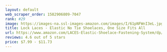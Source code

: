 ```yaml
---
layout: default 
﻿web_scraper_order: 1582906809-7047
rank: #29
image: https://images-na.ssl-images-amazon.com/images/I/61pNFWnI3eL.jpg
title: Lock Laces - Elastic No Tie Shoelaces, One Size Fits All
url: https://www.amazon.com/LACES-Elastic-Shoelace-Fastening-System/dp/B007DLVLDY/ref=zg_mw_sporting-goods_29?_encoding=UTF8&psc=1&refRID=2VTEBFM0FKHWWGSXP9AH
reviews: 4.6 out of 5 stars
price: $7.99 - $11.73
---
```

